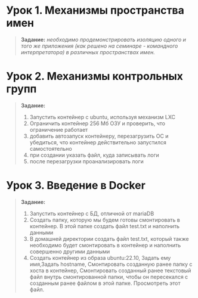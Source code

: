 # Урок 1. Механизмы пространства имен
> **Задание:** *необходимо продемонстрировать изоляцию одного и того же приложения (как решено на семинаре - командного интерпретатора) в различных пространствах имен.*
# Урок 2. Механизмы контрольных групп
> **Задание:**
> 1. Запустить контейнер с ubuntu, используя механизм LXC 
> 2. Ограничить контейнер 256 Мб ОЗУ и проверить, что ограничение работает
> 3. добавить автозапуск контейнеру, перезагрузить ОС и убедиться, что контейнер действительно запустился самостоятельно
> 4. при создании указать файл, куда записывать логи
> 5. после перезагрузки проанализировать логи
# Урок 3. Введение в Docker
> **Задание:**
> 1. Запустить контейнер с БД, отличной от mariaDB
> 2. Создать папку, которую мы будем готовы смонтировать в контейнер. В этой папке создать файл test.txt и наполнить данными
> 3. В домашней директории создать файл test.txt, который также необходимо будет смонтировать в контейнер и наполнить совершенно другими данными
> 3. Создать контейнер из образа ubuntu:22.10, Задать ему имя,Задать hostname, Смонтировать созданную ранее папку с хоста в контейнер, Смонтировать созданный ранее текстовый файл внутрь смонтированной папки, чтобы он пересекался с созданным ранее файлом в этой папке. Просмотреть этот файл.



